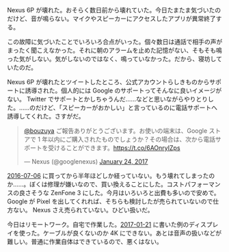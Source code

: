 Nexus 6P が壊れた。おそらく数日前から壊れていた。今日たまたま気づいたのだけど、音が鳴らない。マイクやスピーカーにアクセスしたアプリが異常終了する。

この故障に気づいたことでいろいろ合点がいった。個々数日は通話で相手の声がまったく聞こえなかった。それに朝のアラームを止めた記憶がない、そもそも鳴った気がしない。気がしないのではなく、鳴っていなかった。だから、寝坊していたのだ。

Nexus 6P が壊れたとツイートしたところ、公式アカウントらしきものからサポートに誘導された。個人的には Google のサポートってそんなに良いイメージがない。 Twitter でサポートとかしちゃうんだ……などと思いながらやりとりした。……のだけど、「スピーカーがおかしい」と言っているのに電話サポートへ誘導してくれた。さすがだ。

<blockquote class="twitter-tweet" data-partner="tweetdeck"><p lang="ja" dir="ltr"><a href="https://twitter.com/bouzuya">@bouzuya</a> ご報告ありがとうございます。お使いの端末は、Google ストアで 1 年以内にご購入されたものでしょうか？その場合は、次から電話サポートを受けることができます。<a href="https://t.co/6AOnryIZps">https://t.co/6AOnryIZps</a></p>&mdash; Nexus (@googlenexus) <a href="https://twitter.com/googlenexus/status/823769712672800768">January 24, 2017</a></blockquote>
<script async src="//platform.twitter.com/widgets.js" charset="utf-8"></script>

[2016-07-06][] に買ってから半年ほどしか経っていない。もう壊れてしまったのか……。ぼくは修理が嫌いなので、買い換えることにした。コストパフォーマンスの良さそうな ZenFone 3 にした。今月はいろいろと出費も多いので安めで。 Google が Pixel を出してくれれば、そちらも検討したが売られていないので仕方ない。 Nexus さえ売られていない。ひどい扱いだ。

今日はリモートワーク。自宅で作業した。[2017-01-21][] に書いた例のディスプレイを使った。ケーブルが良くないのか 4K にできない。あとは音声の扱いなどが難しい。普通に作業自体はできているので、悪くはない。

[2016-07-06]: http://blog.bouzuya.net/2016/07/06/
[2017-01-21]: http://blog.bouzuya.net/2017/01/21/
